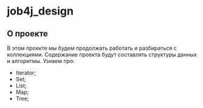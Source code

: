# job4j_design

## О проекте

В этом проекте мы будем продолжать работать и разбираться с коллекциями. 
Содержание проекта будут составлять структуры данных и алгоритмы.
Узнаем про:
- Iterator;
- Set;
- List;
- Map;
- Tree;
